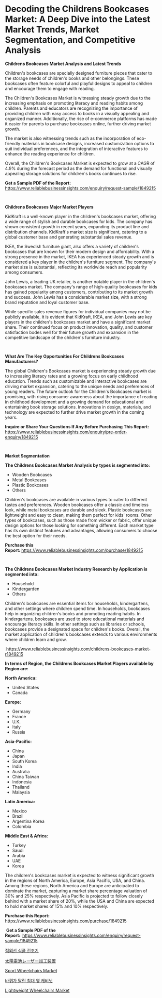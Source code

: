 <p><h1>Decoding the Childrens Bookcases Market: A Deep Dive into the Latest Market Trends, Market Segmentation, and Competitive Analysis</h1></p><p><strong>Childrens Bookcases Market Analysis and Latest Trends</strong></p>
<p><p>Children's bookcases are specially designed furniture pieces that cater to the storage needs of children's books and other belongings. These bookcases often feature colorful and playful designs to appeal to children and encourage them to engage with reading.</p><p>The Children's Bookcases Market is witnessing steady growth due to the increasing emphasis on promoting literacy and reading habits among children. Parents and educators are recognizing the importance of providing children with easy access to books in a visually appealing and organized manner. Additionally, the rise of e-commerce platforms has made it easier for parents to purchase bookcases online, further driving market growth.</p><p>The market is also witnessing trends such as the incorporation of eco-friendly materials in bookcase designs, increased customization options to suit individual preferences, and the integration of interactive features to enhance the reading experience for children.</p><p>Overall, the Children's Bookcases Market is expected to grow at a CAGR of 4.9% during the forecast period as the demand for functional and visually appealing storage solutions for children's books continues to rise.</p></p>
<p><strong>Get a Sample PDF of the Report:&nbsp;</strong> <a href="https://www.reliablebusinessinsights.com/enquiry/request-sample/1849215">https://www.reliablebusinessinsights.com/enquiry/request-sample/1849215</a></p>
<p>&nbsp;</p>
<p><strong>Childrens Bookcases Major Market Players</strong></p>
<p><p>KidKraft is a well-known player in the children's bookcases market, offering a wide range of stylish and durable bookcases for kids. The company has shown consistent growth in recent years, expanding its product line and distribution channels. KidKraft's market size is significant, catering to a global customer base and generating substantial sales revenue.</p><p>IKEA, the Swedish furniture giant, also offers a variety of children's bookcases that are known for their modern design and affordability. With a strong presence in the market, IKEA has experienced steady growth and is considered a key player in the children's furniture segment. The company's market size is substantial, reflecting its worldwide reach and popularity among consumers.</p><p>John Lewis, a leading UK retailer, is another notable player in the children's bookcases market. The company's range of high-quality bookcases for kids has gained popularity among customers, contributing to its market growth and success. John Lewis has a considerable market size, with a strong brand reputation and loyal customer base.</p><p>While specific sales revenue figures for individual companies may not be publicly available, it is evident that KidKraft, IKEA, and John Lewis are key players in the children's bookcases market and have a significant market share. Their continued focus on product innovation, quality, and customer satisfaction bodes well for their future growth and expansion in the competitive landscape of the children's furniture industry.</p></p>
<p>&nbsp;</p>
<p><strong>What Are The Key Opportunities For Childrens Bookcases Manufacturers?</strong></p>
<p><p>The global Children's Bookcases market is experiencing steady growth due to increasing literacy rates and a growing focus on early childhood education. Trends such as customizable and interactive bookcases are driving market expansion, catering to the unique needs and preferences of young readers. The future outlook for the Children's Bookcases market is promising, with rising consumer awareness about the importance of reading in childhood development and a growing demand for educational and entertaining book storage solutions. Innovations in design, materials, and technology are expected to further drive market growth in the coming years.</p></p>
<p><strong>Inquire or Share Your Questions If Any Before Purchasing This Report:</strong> <a href="https://www.reliablebusinessinsights.com/enquiry/pre-order-enquiry/1849215">https://www.reliablebusinessinsights.com/enquiry/pre-order-enquiry/1849215</a></p>
<p>&nbsp;</p>
<p><strong>Market Segmentation</strong></p>
<p><strong>The Childrens Bookcases Market Analysis by types is segmented into:</strong></p>
<p><ul><li>Wooden Bookcases</li><li>Metal Bookcases</li><li>Plastic Bookcases</li><li>Others</li></ul></p>
<p><p>Children's bookcases are available in various types to cater to different tastes and preferences. Wooden bookcases offer a classic and timeless look, while metal bookcases are durable and sleek. Plastic bookcases are lightweight and easy to clean, making them perfect for kids' rooms. Other types of bookcases, such as those made from wicker or fabric, offer unique design options for those looking for something different. Each market type has its own distinct features and advantages, allowing consumers to choose the best option for their needs.</p></p>
<p><strong>Purchase this Report:&nbsp;</strong><a href="https://www.reliablebusinessinsights.com/purchase/1849215">https://www.reliablebusinessinsights.com/purchase/1849215</a></p>
<p>&nbsp;</p>
<p><strong>The Childrens Bookcases Market Industry Research by Application is segmented into:</strong></p>
<p><ul><li>Household</li><li>Kindergarden</li><li>Others</li></ul></p>
<p><p>Children's bookcases are essential items for households, kindergartens, and other settings where children spend time. In households, bookcases help in organizing children's books and promoting reading habits. In kindergartens, bookcases are used to store educational materials and encourage literacy skills. In other settings such as libraries or schools, bookcases provide a designated space for children's books. Overall, the market application of children's bookcases extends to various environments where children learn and grow.</p></p>
<p><a href="https://www.reliablebusinessinsights.com/childrens-bookcases-market-r1849215">&nbsp;https://www.reliablebusinessinsights.com/childrens-bookcases-market-r1849215</a></p>
<p><strong>In terms of Region, the Childrens Bookcases Market Players available by Region are:</strong></p>
<p>
    <p> <strong> North America: </strong>
        <ul>
            <li>United States</li>
            <li>Canada</li>
        </ul>
        </p> 
    <p> <strong> Europe: </strong>
        <ul>
            <li>Germany</li>
            <li>France</li>
            <li>U.K.</li>
            <li>Italy</li>
            <li>Russia</li>
        </ul>
        </p> 
    <p> <strong> Asia-Pacific: </strong>
        <ul>
            <li>China</li>
            <li>Japan</li>
            <li>South Korea</li>
            <li>India</li>
            <li>Australia</li>
            <li>China Taiwan</li>
            <li>Indonesia</li>
            <li>Thailand</li>
            <li>Malaysia</li>
        </ul>
        </p> 
    <p> <strong> Latin America: </strong>
        <ul>
            <li>Mexico</li>
            <li>Brazil</li>
            <li>Argentina Korea</li>
            <li>Colombia</li>
        </ul>
        </p> 
    <p> <strong> Middle East & Africa: </strong>
        <ul>
            <li>Turkey</li>
            <li>Saudi</li>
            <li>Arabia</li>
            <li>UAE</li>
            <li>Korea</li>
        </ul>
    </p>
    </p>
<p><p>The children's bookcases market is expected to witness significant growth in the regions of North America, Europe, Asia Pacific, USA, and China. Among these regions, North America and Europe are anticipated to dominate the market, capturing a market share percentage valuation of 30% and 25% respectively. Asia Pacific is projected to follow closely behind with a market share of 20%, while the USA and China are expected to hold market shares of 15% and 10% respectively.</p></p>
<p><strong>Purchase this Report: </strong><a href="https://www.reliablebusinessinsights.com/purchase/1849215">https://www.reliablebusinessinsights.com/purchase/1849215</a></p>
<p>&nbsp;<strong>Get a Sample PDF of the Report:&nbsp;&nbsp;</strong><a href="https://www.reliablebusinessinsights.com/enquiry/request-sample/1849215">https://www.reliablebusinessinsights.com/enquiry/request-sample/1849215</a></p>
<p><strong></strong></p>
<p><p><a href="https://github.com/JosefaRice/Market-Research-Report-List-1/blob/main/5750870151555.md">적외선 식품 건조기</a></p><p><a href="https://github.com/DeonBoer2023/Market-Research-Report-List-1/blob/main/2755837143824.md">太陽電池レーザー加工装置</a></p><p><a href="https://github.com/nicoletavirag/Market-Research-Report-List-4/blob/main/sport-wheelchairs-market.md">Sport Wheelchairs Market</a></p><p><a href="https://github.com/xvz497517413/Market-Research-Report-List-2/blob/main/3364398151556.md">바퀴가 달린 침대 옆 캐비닛</a></p><p><a href="https://github.com/redneck06/Market-Research-Report-List-4/blob/main/lightweight-wheelchairs-market.md">Lightweight Wheelchairs Market</a></p></p>
